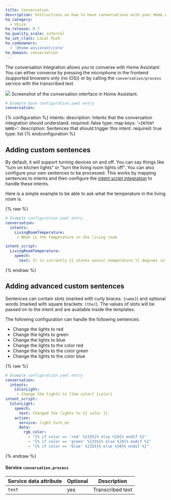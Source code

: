 ```yaml
---
title: Conversation
description: Instructions on how to have conversations with your Home Assistant.
ha_category:
  - Voice
ha_release: 0.7
ha_quality_scale: internal
ha_iot_class: Local Push
ha_codeowners:
  - '@home-assistant/core'
ha_domain: conversation
---
```


The conversation integration allows you to converse with Home Assistant. You can either converse by pressing the microphone in the frontend (supported browsers only (no iOS)) or by calling the `conversation/process` service with the transcribed text.

<p class='img'>
  <img src="/images/screenshots/voice-commands.png" />
  Screenshot of the conversation interface in Home Assistant.
</p>

```yaml
# Example base configuration.yaml entry
conversation:
```

{% configuration %}
intents:
  description: Intents that the conversation integration should understand.
  required: false
  type: map
  keys:
    '`<INTENT NAME>`':
      description: Sentences that should trigger this intent.
      required: true
      type: list
{% endconfiguration %}

## Adding custom sentences

By default, it will support turning devices on and off. You can say things like "turn on kitchen lights" or "turn the living room lights off". You can also configure your own sentences to be processed. This works by mapping sentences to intents and then configure the [intent script integration](/integrations/intent_script/) to handle these intents.

Here is a simple example to be able to ask what the temperature in the living room is.

{% raw %}

```yaml
# Example configuration.yaml entry
conversation:
  intents:
    LivingRoomTemperature:
     - What is the temperature in the living room

intent_script:
  LivingRoomTemperature:
    speech:
      text: It is currently {{ states.sensor.temperature }} degrees in the living room.
```

{% endraw %}

## Adding advanced custom sentences

Sentences can contain slots (marked with curly braces: `{name}`) and optional words (marked with square brackets: `[the]`). The values of slots will be passed on to the intent and are available inside the templates.

The following configuration can handle the following sentences:

- Change the lights to red
- Change the lights to green
- Change the lights to blue
- Change the lights to the color red
- Change the lights to the color green
- Change the lights to the color blue

{% raw %}

```yaml
# Example configuration.yaml entry
conversation:
  intents:
    ColorLight:
     - Change the lights to [the color] {color}
intent_script:
  ColorLight:
    speech:
      text: Changed the lights to {{ color }}.
    action:
      service: light.turn_on
      data:
        rgb_color:
          - "{% if color == 'red' %}255{% else %}0{% endif %}"
          - "{% if color == 'green' %}255{% else %}0{% endif %}"
          - "{% if color == 'blue' %}255{% else %}0{% endif %}"
```

{% endraw %}

#### Service `conversation.process`

| Service data attribute | Optional | Description                                      |
|------------------------|----------|--------------------------------------------------|
| `text`                 |      yes | Transcribed text                                 |
